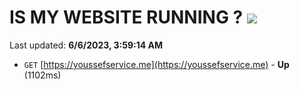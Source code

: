 # IS MY WEBSITE RUNNING ? [![](https://img.shields.io/static/v1?label=Sponsor&message=%E2%9D%A4&logo=GitHub&color=%23fe8e86)](https://github.com/sponsors/<username>)

Last updated: **6/6/2023, 3:59:14 AM**

- `GET` [https://youssefservice.me](https://youssefservice.me) - **Up** (1102ms)
